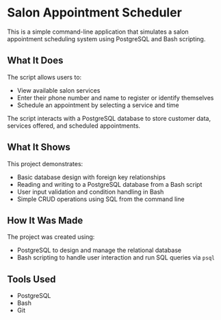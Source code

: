 # Salon Appointment Scheduler

This is a simple command-line application that simulates a salon appointment scheduling system using PostgreSQL and Bash scripting.

## What It Does

The script allows users to:
- View available salon services
- Enter their phone number and name to register or identify themselves
- Schedule an appointment by selecting a service and time

The script interacts with a PostgreSQL database to store customer data, services offered, and scheduled appointments.

## What It Shows

This project demonstrates:
- Basic database design with foreign key relationships
- Reading and writing to a PostgreSQL database from a Bash script
- User input validation and condition handling in Bash
- Simple CRUD operations using SQL from the command line

## How It Was Made

The project was created using:
- PostgreSQL to design and manage the relational database
- Bash scripting to handle user interaction and run SQL queries via `psql`

## Tools Used

- PostgreSQL
- Bash
- Git
